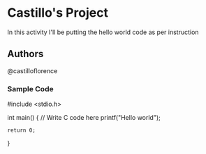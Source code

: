 # Castillo's Project
In this activity I'll be putting the hello world code as per instruction
## Authors
@castilloflorence
### Sample Code

#include <stdio.h>

int main() {
    // Write C code here
    printf("Hello world");

    return 0;
}
